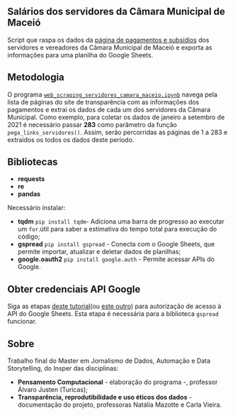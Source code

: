 ## Salários dos servidores da Câmara Municipal de Maceió
Script que raspa os dados da [página de pagamentos e subsídios](https://www.maceio.al.leg.br/transparencia/portal/salarios-subsidios) dos servidores e vereadores da Câmara Municipal de Maceió e exporta as informações para uma planilha do Google Sheets.

## Metodologia 
O programa [`web_scraping_servidores_camara_maceio.ipynb`](https://github.com/lucasthaynan/servidores-camara-maceio/blob/main/web_scraping_servidores_camara_maceio.ipynb) navega pela lista de páginas do site de transparência com as informações dos pagamentos e extrai os dados de cada um dos servidores da Câmara Municipal. 
Como exemplo, para coletar os dados de janeiro a setembro de 2021 é necessário passar **283** como parâmetro da função `pega_links_servidores()`. Assim, serão percorridas as páginas de 1 a 283 e extraídos os todos os dados deste período.

## Bibliotecas

* **requests** 
* **re** 
* **pandas**

Necessário instalar:
* **tqdm** `pip install tqdm`- Adiciona uma barra de progresso ao executar um `for`.útil para saber a estimativa do tempo total para execução do código;
* **gspread** `pip install gspread` - Conecta com o Google Sheets, que permite importar, atualizar e deletar dados de planilhas;
* **google.oauth2** `pip install google.auth` - Permite acessar APIs do Google.

## Obter credenciais API Google

Siga as etapas [deste tutorial](https://medium.com/pyladiesbh/gspread-trabalhando-com-o-google-sheets-f12e53ed1346)(ou [este outro](https://www.youtube.com/watch?v=ddf5Z0aQPzY&t=17)) para autorização de acesso à API do Google Sheets. Esta etapa é necessária para a biblioteca `gspread` funcionar.

## Sobre
Trabalho final do Master em Jornalismo de Dados, Automação e Data Storytelling, do Insper das disciplinas:
* **Pensamento Computacional** - elaboração do programa -, professor Álvaro Justen (Turicas);
* **Transparência, reprodutibilidade e uso éticos dos dados** - documentação do projeto, professoras Natália Mazotte e Carla Vieira.

